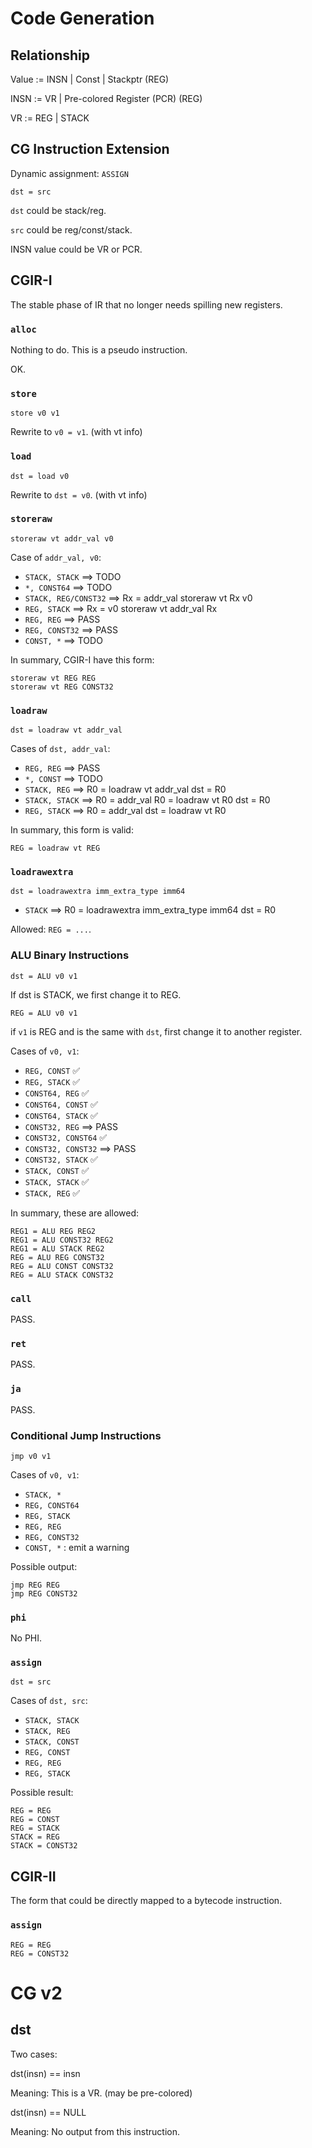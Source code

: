 # Code Generation

## Relationship

Value := INSN | Const | Stackptr (REG)

INSN := VR | Pre-colored Register (PCR) (REG)

VR := REG | STACK

## CG Instruction Extension

Dynamic assignment: `ASSIGN`

`dst = src`

`dst` could be stack/reg.

`src` could be reg/const/stack.

INSN value could be VR or PCR.

## CGIR-I

The stable phase of IR that no longer needs spilling new registers.

### `alloc`

Nothing to do. This is a pseudo instruction.

OK.

### `store`

`store v0 v1`

Rewrite to `v0 = v1`. (with vt info)

### `load`

`dst = load v0`

Rewrite to `dst = v0`. (with vt info)

### `storeraw`

`storeraw vt addr_val v0`

Case of `addr_val, v0`:

- `STACK, STACK` ==> TODO
- `*, CONST64` ==> TODO
- `STACK, REG/CONST32` ==>
    Rx = addr_val
    storeraw vt Rx v0
- `REG, STACK` ==>
    Rx = v0
    storeraw vt addr_val Rx
- `REG, REG` ==> PASS
- `REG, CONST32` ==> PASS
- `CONST, *` ==> TODO

In summary, CGIR-I have this form:

```
storeraw vt REG REG
storeraw vt REG CONST32
```

### `loadraw`

`dst = loadraw vt addr_val`

Cases of `dst, addr_val`:

- `REG, REG` ==> PASS
- `*, CONST` ==> TODO
- `STACK, REG` ==>
    R0 = loadraw vt addr_val
    dst = R0
- `STACK, STACK` ==>
    R0 = addr_val
    R0 = loadraw vt R0
    dst = R0
- `REG, STACK` ==>
    R0 = addr_val
    dst = loadraw vt R0

In summary, this form is valid:

```
REG = loadraw vt REG
```

### `loadrawextra`

`dst = loadrawextra imm_extra_type imm64`

- `STACK` ==>
    R0 = loadrawextra imm_extra_type imm64
    dst = R0

Allowed: `REG = ...`.

### ALU Binary Instructions

`dst = ALU v0 v1`

If dst is STACK, we first change it to REG.

`REG = ALU v0 v1`

if `v1` is REG and is the same with `dst`, first change it to another register.

Cases of `v0, v1`:

- `REG, CONST` ✅
- `REG, STACK` ✅
- `CONST64, REG` ✅
- `CONST64, CONST` ✅
- `CONST64, STACK` ✅
- `CONST32, REG` ==> PASS
- `CONST32, CONST64` ✅
- `CONST32, CONST32` ==> PASS
- `CONST32, STACK` ✅
- `STACK, CONST` ✅
- `STACK, STACK` ✅
- `STACK, REG` ✅

In summary, these are allowed:

```
REG1 = ALU REG REG2
REG1 = ALU CONST32 REG2
REG1 = ALU STACK REG2
REG = ALU REG CONST32
REG = ALU CONST CONST32
REG = ALU STACK CONST32
```

### `call`

PASS.

### `ret`

PASS.

### `ja`

PASS.

### Conditional Jump Instructions

`jmp v0 v1`

Cases of `v0, v1`:

- `STACK, *`
- `REG, CONST64`
- `REG, STACK`
- `REG, REG`
- `REG, CONST32`
- `CONST, *` : emit a warning

Possible output:

```
jmp REG REG
jmp REG CONST32
```

### `phi`

No PHI.

### `assign`

`dst = src`

Cases of `dst, src`:

- `STACK, STACK`
- `STACK, REG`
- `STACK, CONST`
- `REG, CONST`
- `REG, REG`
- `REG, STACK`

Possible result:

```
REG = REG
REG = CONST
REG = STACK
STACK = REG
STACK = CONST32
```

## CGIR-II

The form that could be directly mapped to a bytecode instruction.

### `assign`

```
REG = REG
REG = CONST32
```

# CG v2

## dst

Two cases:

dst(insn) == insn

Meaning: This is a VR. (may be pre-colored)

dst(insn) == NULL

Meaning: No output from this instruction.

